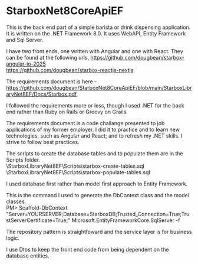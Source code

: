 # StarboxNet8CoreApiEF

This is the back end part of a simple barista or drink dispensing application. It is written on the .NET Framework 8.0. It uses WebAPI, Entity Framework and Sql Server.

I have two front ends, one written with Angular and one with React. They can be found at the following urls.
https://github.com/dougbean/starbox-angular-io-2025 <br>
https://github.com/dougbean/starbox-reactjs-nextjs

The requirements document is here - https://github.com/dougbean/StarboxNet8CoreApiEF/blob/main/StarboxLibraryNet8EF/Docs/Starbox.pdf

I followed the requirements more or less, though I used .NET for the back end rather than Ruby on Rails or Groovy on Grails.

The requirements document is a code challange presented to job applications of my former employer. I did it to practice and to learn new technologies, such as Angular and React; and to refresh my .NET skills. I strive to follow best practices.

The scripts to create the database tables and to populate them are in the Scripts folder. <br>
\StarboxLibraryNet8EF\Scripts\starbox-create-tables.sql <br>
\StarboxLibraryNet8EF\Scripts\starbox-populate-tables.sql

I used database first rather than model first approach to Entity Framework.

This is the command I used to generate the DbContext class and the model classes. <br>
PM> Scaffold-DbContext "Server=YOURSERVER;Database=StarboxDB;Trusted_Connection=True;TrustServerCertificate=True;" Microsoft.EntityFrameworkCore.SqlServer -f

The repository pattern is straightfoward and the service layer is for business logic.

I use Dtos to keep the front end code from being dependent on the database entities.
